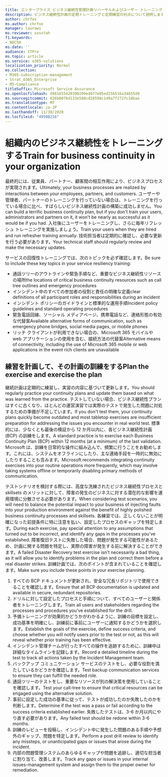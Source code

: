 ```yaml
---
title: エンタープライズ ビジネス継続性管理計画リハーサルおよびユーザー トレーニング
description: ビジネス継続性計画の定期トレーニングと定期練習の利点について説明します。
author: chrfox
ms.author: chrfox
manager: laurawi
ms.reviewer: sosstah
f1.keywords:
- NOCSH
ms.date: ''
audience: ITPro
ms.topic: article
ms.service: o365-solutions
localization_priority: Normal
ms.collection:
- M365-subscription-management
- Strat_O365_Enterprise
- MS-Compliance
titleSuffix: Microsoft Service Assurance
ms.openlocfilehash: d981655420390209e4977e05ed25b516a34855d9
ms.sourcegitcommit: 626b0076d133e588cd28598c149a7f272fc18bae
ms.translationtype: MT
ms.contentlocale: ja-JP
ms.lasthandoff: 11/30/2020
ms.locfileid: "49508216"
---
```

# <a name="train-for-business-continuity-in-your-organization"></a><span data-ttu-id="6632f-103">組織内のビジネス継続性をトレーニングする</span><span class="sxs-lookup"><span data-stu-id="6632f-103">Train for business continuity in your organization</span></span>

<span data-ttu-id="6632f-104">最終的には、従業員、パートナー、顧客間の相互作用により、ビジネスプロセスが実現されます。</span><span class="sxs-lookup"><span data-stu-id="6632f-104">Ultimately, your business processes are realized by interactions between your employees, partners, and customers.</span></span> <span data-ttu-id="6632f-105">ユーザーや管理者、パートナーのトレーニングを行っていない場合は、トレーニングを行っている場合に比べ、すばらしいビジネス継続性計画の構築に成功しません。</span><span class="sxs-lookup"><span data-stu-id="6632f-105">You can build a terrific business continuity plan, but if you don't train your users, administrators and partners on it, it won't be nearly as successful as it would be if you had.</span></span> <span data-ttu-id="6632f-106">入社後にユーザーをトレーニングし、さらに毎年リフレッシュ トレーニングを実施しましょう。</span><span class="sxs-lookup"><span data-stu-id="6632f-106">Train your users when they are hired and run refresher training annually.</span></span> <span data-ttu-id="6632f-107">技術担当者は定期的に確認し、必要な更新を行う必要があります。</span><span class="sxs-lookup"><span data-stu-id="6632f-107">Your technical staff should regularly review and make the necessary updates.</span></span>

<span data-ttu-id="6632f-108">サービスの回復性トレーニングでは、次のトピックを必ず確認します。</span><span class="sxs-lookup"><span data-stu-id="6632f-108">Be sure to include these key topics in your service resiliency training:</span></span>

- <span data-ttu-id="6632f-109">通話ツリーのアウトラインや緊急手順など、重要なビジネス継続性リソースの場所</span><span class="sxs-lookup"><span data-stu-id="6632f-109">the locations of critical business continuity resources such as call tree outlines and emergency procedures</span></span>
- <span data-ttu-id="6632f-110">インシデント中のすべての参加者の役割と責任の明確な定義</span><span class="sxs-lookup"><span data-stu-id="6632f-110">clear definitions of all participant roles and responsibilities during an incident</span></span>
- <span data-ttu-id="6632f-111">インシデント ポリシーのガイドラインと標準的な運用手順</span><span class="sxs-lookup"><span data-stu-id="6632f-111">Incident policy guidelines and standard operating procedures</span></span>
- <span data-ttu-id="6632f-112">緊急電話回線、ソーシャル メディアページ、携帯電話など、連絡形態の有効な代替案</span><span class="sxs-lookup"><span data-stu-id="6632f-112">Available alternative forms of communication, such as emergency phone bridges, social media pages, or mobile phones</span></span>
- <span data-ttu-id="6632f-113">リッチ クライアントが利用できない場合の、Microsoft 365 モバイルや web アプリケーションの使用を含む、接続方法の代替案</span><span class="sxs-lookup"><span data-stu-id="6632f-113">Alternative means of connectivity, including the use of Microsoft 365 mobile or web applications in the event rich clients are unavailable</span></span>

## <a name="plan-the-exercise-and-exercise-the-plan"></a><span data-ttu-id="6632f-114">練習を計画して、その計画の訓練をする</span><span class="sxs-lookup"><span data-stu-id="6632f-114">Plan the exercise and exercise the plan</span></span>

<span data-ttu-id="6632f-115">継続計画は定期的に練習し、実習の内容に基づいて更新します。</span><span class="sxs-lookup"><span data-stu-id="6632f-115">You should regularly practice your continuity plans and update them based on what was learned from the practice.</span></span> <span data-ttu-id="6632f-116">テストしていない場合、ビジネス継続性プランはすぐに古くなり、ほとんどの運営演習では実際のテストで発生した問題に対処するための準備が不足しています。</span><span class="sxs-lookup"><span data-stu-id="6632f-116">If you don't test them, your continuity plans quickly become outdated and most tabletop exercises are insufficient preparation for addressing the issues you encounter in real world test.</span></span> <span data-ttu-id="6632f-117">標準的には、少なくとも最後の検証から 12 か月以内に、各ビジネス継続性計画 (BCP) の訓練をします。</span><span class="sxs-lookup"><span data-stu-id="6632f-117">A standard practice is to exercise each Business Continuity Plan (BCP) within 12 months (at a minimum) of the last validation.</span></span> <span data-ttu-id="6632f-118">Microsoft は、訓練を日常的な操作に組み込んで、頻繁に行うことをお勧めします。これには、システムをオフラインにしたり、主な連絡手段を一時的に無効にしたりすることも含みます。</span><span class="sxs-lookup"><span data-stu-id="6632f-118">Microsoft recommends integrating continuity exercises into your routine operations more frequently, which may involve taking systems offline or temporarily disabling primary methods of communication.</span></span>  

<span data-ttu-id="6632f-119">テストシナリオを検討する際には、高度な洗練されたビジネス継続性プロセスと skillsets のメリットに対して、障害の発生のビジネスに対する潜在的な影響を運用環境に分散させる必要があります。</span><span class="sxs-lookup"><span data-stu-id="6632f-119">When considering test scenarios, you will need to balance the potential impact to your business of injecting faults into your production environment against the benefit of highly polished business continuity processes and skillsets.</span></span>
<span data-ttu-id="6632f-120">各練習では、正しくないことが明確になった前提条件に特に注意を払い、設定したプロセスのギャップを特定します。</span><span class="sxs-lookup"><span data-stu-id="6632f-120">During each exercise, pay special attention to any assumptions that turned out to be incorrect, and identify any gaps in the processes you've established.</span></span> <span data-ttu-id="6632f-121">障害復旧テストに失敗した場合、問題が発生する可能性があるため、計画に関する問題を特定し、実際の障害が発生する前に解決することができます。</span><span class="sxs-lookup"><span data-stu-id="6632f-121">A failed Disaster Recovery test exercise isn't necessarily a bad thing, as it will allow you to identify problems in the plan and correct them before a real disaster strikes.</span></span> <span data-ttu-id="6632f-122">訓練計画では、次のポイントが含まれていることを確認します。</span><span class="sxs-lookup"><span data-stu-id="6632f-122">Make sure you include these points in your exercise planning.</span></span>

1. <span data-ttu-id="6632f-123">すべての BCP ドキュメントが更新され、安全な冗長リポジトリで使用できることを確認します。</span><span class="sxs-lookup"><span data-stu-id="6632f-123">Ensure that all BCP documentation is updated and available in secure, redundant repositories.</span></span>
2. <span data-ttu-id="6632f-124">ドリルに対して設定したプロセスと手順について、すべてのユーザーと関係者をトレーニングします。</span><span class="sxs-lookup"><span data-stu-id="6632f-124">Train all users and stakeholders regarding the processes and procedures you've established for the drill.</span></span>
3. <span data-ttu-id="6632f-125">予備トレーニングが効果的かどうかがわかるように、訓練の目標を設定し、成功基準を明確にし、訓練前に事前にユーザーに通知するかどうかを選択します。</span><span class="sxs-lookup"><span data-stu-id="6632f-125">Establish the goals of the exercise, define success criteria, and choose whether you will notify users prior to the test or not, as this will reveal whether prior training has been effective.</span></span>
4. <span data-ttu-id="6632f-126">インシデント管理チームが行ったすべての操作を追跡するために、訓練中は詳細なタイムラインを記録します。</span><span class="sxs-lookup"><span data-stu-id="6632f-126">Record a detailed timeline during the test to track all actions taken by the Incident Management team.</span></span>
5. <span data-ttu-id="6632f-127">バックアップ コミュニケーション サービスのテストをし、必要な役割を満たしているかどうかを確認します。</span><span class="sxs-lookup"><span data-stu-id="6632f-127">Test backup communication services to ensure they can fulfill the needed role.</span></span>
6. <span data-ttu-id="6632f-128">通話ツリーのテストをし、重要なリソースが別の解決策を使用していることを確認します。</span><span class="sxs-lookup"><span data-stu-id="6632f-128">Test your call-tree to ensure that critical resources can be engaged using the alternative solution.</span></span>
7. <span data-ttu-id="6632f-129">事前に設定した成功の基準に従って、テストが成功したのか失敗したのかを判断します。</span><span class="sxs-lookup"><span data-stu-id="6632f-129">Determine if the test was a pass or fail according to the success criteria established earlier.</span></span> <span data-ttu-id="6632f-130">失敗したテストは、3-6 か月以内にやり直す必要があります。</span><span class="sxs-lookup"><span data-stu-id="6632f-130">Any failed test should be redone within 3-6 months.</span></span>
8. <span data-ttu-id="6632f-131">訓練のレビューを投稿し、インシデント中に発生した問題のある手順や予想外のギャップ、問題を特定します。</span><span class="sxs-lookup"><span data-stu-id="6632f-131">Perform a post drill review to identify any missteps, or unanticipated gaps or issues that arose during the incident.</span></span>
9. <span data-ttu-id="6632f-132">内部の問題管理システムのあらゆるギャップや問題を追跡し、適切な担当者に割り当て、改善します。</span><span class="sxs-lookup"><span data-stu-id="6632f-132">Track any gaps or issues in your internal issues-management system and assign them to the proper owner for remediation.</span></span>
